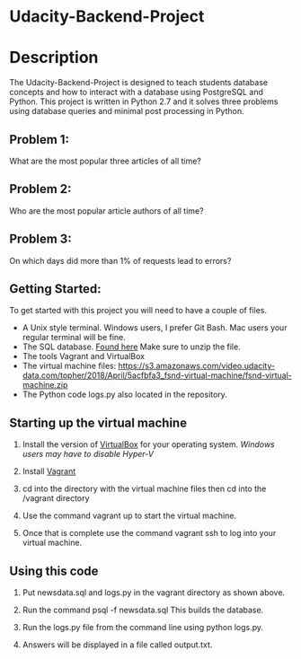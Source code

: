 # Udacity-Backend-Project

# Description

The Udacity-Backend-Project is designed to teach students database concepts and how to interact with a database using PostgreSQL and Python.
This project is written in Python 2.7 and it solves three problems using database queries and minimal post processing in Python.


## Problem 1:

What are the most popular three articles of all time?


## Problem 2:

Who are the most popular article authors of all time? 


## Problem 3:

On which days did more than 1% of requests lead to errors? 


## Getting Started:

To get started with this project you will need to have a couple of files.

* A Unix style terminal. Windows users, I prefer Git Bash. Mac users your regular terminal will be fine.
* The SQL database. [Found here](https://d17h27t6h515a5.cloudfront.net/topher/2016/August/57b5f748_newsdata/newsdata.zip) Make sure to unzip the file.
* The tools Vagrant and VirtualBox
* The virtual machine files: https://s3.amazonaws.com/video.udacity-data.com/topher/2018/April/5acfbfa3_fsnd-virtual-machine/fsnd-virtual-machine.zip
* The Python code logs.py also located in the repository.


## Starting up the virtual machine

1. Install the version of [VirtualBox](https://www.virtualbox.org/wiki/Download_Old_Builds_5_1) for your operating system.
 _Windows users may have to disable Hyper-V_

2. Install [Vagrant](https://www.vagrantup.com)

3. cd into the directory with the virtual machine files then cd into the /vagrant directory

4. Use the command vagrant up to start the virtual machine.

5. Once that is complete use the command vagrant ssh to log into your virtual machine.


## Using this code

1. Put newsdata.sql and logs.py in the vagrant directory as shown above.

2. Run the command psql -f newsdata.sql This builds the database.

3. Run the logs.py file from the command line using python logs.py.

4. Answers will be displayed in a file called output.txt.
